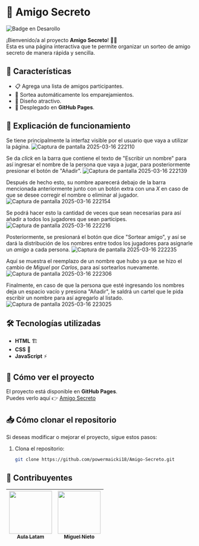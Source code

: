 # 🎁 Amigo Secreto
![Badge en Desarollo](https://img.shields.io/badge/STATUS-EN%20DESAROLLO-green)

¡Bienvenido/a al proyecto **Amigo Secreto**! 🥳🎉  
Esta es una página interactiva que te permite organizar un sorteo de amigo secreto de manera rápida y sencilla.

## 🌟 Características

- 📋 Agrega una lista de amigos participantes.
- 🎲 Sortea automáticamente los emparejamientos.
- 🎨 Diseño atractivo.
- 🚀 Desplegado en **GitHub Pages**.

## 📸 Explicación de funcionamiento

Se tiene principalmente la interfaz visible por el usuario que vaya a utilizar la página.
![Captura de pantalla 2025-03-16 222110](https://github.com/user-attachments/assets/1d511607-ca4b-4630-bb63-b68945162c11)

Se da _click_ en la barra que contiene el texto de "Escribir un nombre" para así ingresar el nombre de la persona que vaya a jugar, para posteriormente presionar el botón de "Añadir".
![Captura de pantalla 2025-03-16 222139](https://github.com/user-attachments/assets/ae0b2d43-6ec9-4e67-8bef-094b41418aeb)

Después de hecho esto, su nombre aparecerá debajo de la barra mencionada anteriormente junto con un botón extra con una _X_ en caso de que se desee corregir el nombre o eliminar al jugador.
![Captura de pantalla 2025-03-16 222154](https://github.com/user-attachments/assets/2cdca9d6-bb90-466d-ae1c-d19473bd9732)

Se podrá hacer esto la cantidad de veces que sean necesarias para así añadir a todos los jugadores que sean participes.
![Captura de pantalla 2025-03-16 222216](https://github.com/user-attachments/assets/6a8c32c4-c946-4103-aade-4d4110bed7d9)

Posteriormente, se presionará el botón que dice "Sortear amigo", y así se dará la distribución de los nombres entre todos los jugadores para asignarle un _amigo_ a cada persona.
![Captura de pantalla 2025-03-16 222235](https://github.com/user-attachments/assets/5d594419-0896-49d6-b41f-d768d13549be)

Aquí se muestra el reemplazo de un nombre que hubo ya que se hizo el cambio de _Miguel_ por _Carlos_, para así sortearlos nuevamente.
![Captura de pantalla 2025-03-16 222306](https://github.com/user-attachments/assets/4062827c-fe9a-4ea8-b53f-e2008c3b2f42)

Finalmente, en caso de que la persona que esté ingresando los nombres deja un espacio vacío y presiona "Añadir", le saldrá un cartel que le pida escribir un nombre para así agregarlo al listado.
![Captura de pantalla 2025-03-16 223025](https://github.com/user-attachments/assets/ebecaaad-357d-4b7e-9908-17ec23ea1d4a)

## 🛠️ Tecnologías utilizadas

- **HTML** 🏗️
- **CSS** 🎨
- **JavaScript** ⚡

## 🚀 Cómo ver el proyecto

El proyecto está disponible en **GitHub Pages**.  
Puedes verlo aquí 👉 [Amigo Secreto](https://powermaicki18.github.io/Amigo-Secreto/)

## 📥 Cómo clonar el repositorio

Si deseas modificar o mejorar el proyecto, sigue estos pasos:

1. Clona el repositorio:  
   ```sh
   git clone https://github.com/powermaicki18/Amigo-Secreto.git

## 🚀 Contribuyentes 

| [<img src = "https://github.com/user-attachments/assets/60d4adcc-22ef-450b-9762-3a3f2f5525d0" width=115><br><sub>Aula Latam</sub>](https://github.com/user-attachments/assets/60d4adcc-22ef-450b-9762-3a3f2f5525d0) |  [<img src = "https://github.com/user-attachments/assets/f8c1edf3-aed5-49e2-8698-e181b2b68cc2" width=115><br><sub>Miguel Nieto</sub>](https://github.com/user-attachments/assets/f8c1edf3-aed5-49e2-8698-e181b2b68cc2)|
| :---: | :---: |
